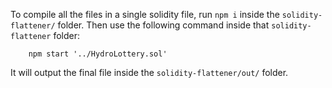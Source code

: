 To compile all the files in a single solidity file, run `npm i` inside the `solidity-flattener/` folder.
Then use the following command inside that `solidity-flattener` folder:
```
    npm start '../HydroLottery.sol'
```
It will output the final file inside the `solidity-flattener/out/` folder.
